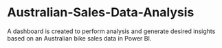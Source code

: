 # Australian-Sales-Data-Analysis
A dashboard is created to perform analysis and generate desired insights based on an Australian bike sales data in Power BI.
